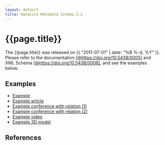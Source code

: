 ```yaml
---
layout: default
title: DataCite Metadata Schema 2.2
---
```


# {{page.title}}

The {{page.title}} was released on {{ "2011-07-01" | date: "%B %-d, %Y" }}.
Please refer to the documentation [@https://doi.org/10.5438/0005] and XML Schema [@https://doi.org/10.5438/0006],
and see the examples below.

## Examples

* [Example](example/datacite-metadata-sample-v2.2.xml)
* [Example article](example/datacite-metadata-sample-article-v2.2.xml)
* [Example conference with relation (1)](example/datacite-metadata-sample-conference-related1-v2.2.xml)
* [Example conference with relation (2)](example/datacite-metadata-sample-conference-related2-v2.2.xml)
* [Example video](example/datacite-metadata-sample-video-v2.2.xml)
* [Example 3D model](example/datacite-metadata-sample-3Dmodel-v2.2.xml)

## References

